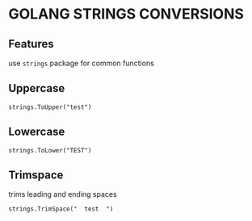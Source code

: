 # GOLANG STRINGS CONVERSIONS

## Features
use `strings` package for common functions

## Uppercase
```golang
strings.ToUpper("test")
```

## Lowercase
```golang
strings.ToLower("TEST")
```

## Trimspace
trims leading and ending spaces
```golang
strings.TrimSpace("  test  ")
```
